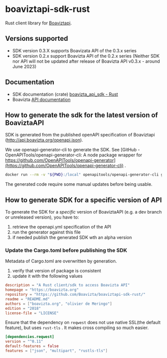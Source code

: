 # boaviztapi-sdk-rust

Rust client library for [Boaviztapi](https://github.com/Boavizta/boaviztapi).

## Versions supported

- SDK version 0.3.X supports Boavizata API of the 0.3.x series
- SDK version 0.2.x support Boavizta API of the 0.2.x series (Neither SDK nor API will not be updated after release of Boavizta API v0.3.x - around June 2023)

## Documentation

- SDK documentation (crate) [boavizta_api_sdk - Rust](https://docs.rs/boavizta_api_sdk/latest/boavizta_api_sdk/)
- Boavizta [API documentation](https://doc.api.boavizta.org/)

## How to generate  the sdk for the latest version of  BoaviztaAPI

SDK is generated from the published openAPI specification of Boaviztapi (<http://api.boavizta.org/openapi.json>).

We use openapi-generator-cli to generate the SDK. See [GitHub - OpenAPITools/openapi-generator-cli: A node package wrapper for https://github.com/OpenAPITools/openapi-generator](https://github.com/OpenAPITools/openapi-generator-cli) .

```sh
docker run --rm -v "${PWD}:/local" openapitools/openapi-generator-cli generate -i http://api.boavizta.org/openapi.json   -g rust  -o /local/ --package-name boavizta_api_sdk
```

The generated code require some manual updates before being usable.

## How to generate SDK for a specific version of API

To generate the SDK for a *specific* version of BoaviztaAPI (e.g.  a dev branch or unreleased version), you have to:

1. retrieve the openapi.yml specification of the API
2. run the generator against this file
3. if needed publish the generated SDK wth an alpha version

### Update the Cargo.toml before publishing the SDK

Metadata of Cargo.toml are overwritten by generation.

1. verify that version of package is consistent
1. update it with the following values

```toml
description = "A Rust client/sdk to access Boavizta API"
homepage = "https://boavizta.org"
repository = "https://github.com/Boavizta/boaviztapi-sdk-rust/"
readme = "README.md"
authors = ["boavizta.org", "olivier de Meringo"]
edition = "2018"
license-file = "LICENSE"
```

Ensure that the dependency on `reqwest`  does not use native SSL(the default feature), but uses  `rust-tls` . It makes cross compiling so much easier.

```toml
[dependencies.reqwest]
version = "^0.11"
default-features = false 
features = ["json", "multipart", "rustls-tls"]
```

